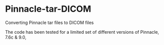 # Pinnacle-tar-DICOM
Converting Pinnacle tar files to DICOM files

The code has been tested for a limited set of different versions of Pinnacle, 7.6c & 9.0, 
